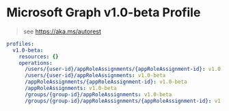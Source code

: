 # Microsoft Graph v1.0-beta Profile

> see https://aka.ms/autorest

``` yaml
profiles:
  v1.0-beta:
    resources: {}
    operations:
      /users/{user-id}/appRoleAssignments/{appRoleAssignment-id}: v1.0-beta
      /users/{user-id}/appRoleAssignments: v1.0-beta
      /appRoleAssignments/{appRoleAssignment-id}: v1.0-beta
      /appRoleAssignments: v1.0-beta
      /groups/{group-id}/appRoleAssignments: v1.0-beta
      /groups/{group-id}/appRoleAssignments/{appRoleAssignment-id}: v1.0-beta

```
